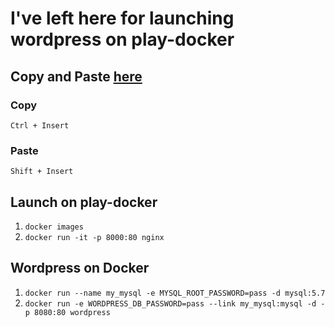 # I've left here for launching wordpress on play-docker  

## Copy and Paste  [here](https://zenn.dev/kazurof/articles/a2de4a9fcf5dc1)
### Copy  
```Ctrl + Insert```
### Paste  
```Shift + Insert```  

## Launch on play-docker  
1. ```docker images```  
2. ```docker run -it -p 8000:80 nginx```  

## Wordpress on Docker  
1. ```docker run --name my_mysql -e MYSQL_ROOT_PASSWORD=pass -d mysql:5.7```
2. ```docker run -e WORDPRESS_DB_PASSWORD=pass --link my_mysql:mysql -d -p 8080:80 wordpress```  
